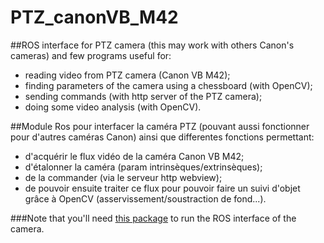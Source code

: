 # PTZ_canonVB_M42

##ROS interface for PTZ camera (this may work with others Canon's cameras) and few programs useful for:
- reading video from PTZ camera (Canon VB M42);
- finding parameters of the camera using a chessboard (with OpenCV);
- sending commands (with http server of the PTZ camera);
- doing some video analysis (with OpenCV).


##Module Ros pour interfacer la caméra PTZ (pouvant aussi fonctionner pour d'autres caméras Canon) ainsi que differentes fonctions permettant:
- d'acquérir le flux vidéo de la caméra Canon VB M42;
- d'étalonner la caméra (param intrinsèques/extrinsèques);
- de la commander (via le serveur http webview);
- de pouvoir ensuite traiter ce flux pour pouvoir faire un suivi d'objet grâce à OpenCV (asservissement/soustraction de fond...).


###Note that you'll need [this package](https://github.com/BrunoDatoMeneses/M1_ISTR/tree/master/Ligne_transitique_MONTRAC) to run the ROS interface of the camera.
